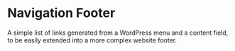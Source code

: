 # Navigation Footer

A simple list of links generated from a WordPress menu and a content field, to be easily extended into a more complex website footer.
